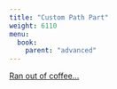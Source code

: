 ```yaml
---
title: "Custom Path Part"
weight: 6110
menu:
  book:
    parent: "advanced"
---
```


[Ran out of coffee...](https://www.buymeacoffee.com/chrislearn)